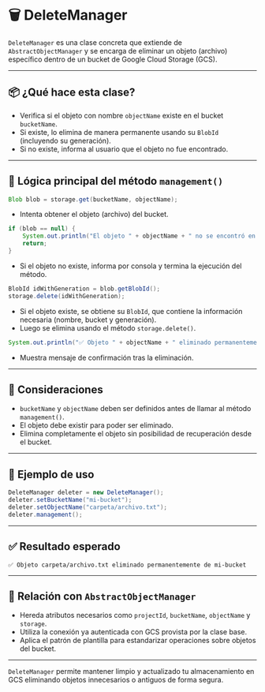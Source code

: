 # 🗑️ DeleteManager

`DeleteManager` es una clase concreta que extiende de `AbstractObjectManager` y se encarga de eliminar un objeto (archivo) específico dentro de un bucket de Google Cloud Storage (GCS).

---

## 📦 ¿Qué hace esta clase?

* Verifica si el objeto con nombre `objectName` existe en el bucket `bucketName`.
* Si existe, lo elimina de manera permanente usando su `BlobId` (incluyendo su generación).
* Si no existe, informa al usuario que el objeto no fue encontrado.

---

## 🧠 Lógica principal del método `management()`

```java
Blob blob = storage.get(bucketName, objectName);
```

* Intenta obtener el objeto (archivo) del bucket.

```java
if (blob == null) {
    System.out.println("El objeto " + objectName + " no se encontró en el bucket " + bucketName);
    return;
}
```

* Si el objeto no existe, informa por consola y termina la ejecución del método.

```java
BlobId idWithGeneration = blob.getBlobId();
storage.delete(idWithGeneration);
```

* Si el objeto existe, se obtiene su `BlobId`, que contiene la información necesaria (nombre, bucket y generación).
* Luego se elimina usando el método `storage.delete()`.

```java
System.out.println("✅ Objeto " + objectName + " eliminado permanentemente de " + bucketName);
```

* Muestra mensaje de confirmación tras la eliminación.

---

## 📌 Consideraciones

* `bucketName` y `objectName` deben ser definidos antes de llamar al método `management()`.
* El objeto debe existir para poder ser eliminado.
* Elimina completamente el objeto sin posibilidad de recuperación desde el bucket.

---

## 🧪 Ejemplo de uso

```java
DeleteManager deleter = new DeleteManager();
deleter.setBucketName("mi-bucket");
deleter.setObjectName("carpeta/archivo.txt");
deleter.management();
```

---

## ✅ Resultado esperado

```
✅ Objeto carpeta/archivo.txt eliminado permanentemente de mi-bucket
```

---

## 🧱 Relación con `AbstractObjectManager`

* Hereda atributos necesarios como `projectId`, `bucketName`, `objectName` y `storage`.
* Utiliza la conexión ya autenticada con GCS provista por la clase base.
* Aplica el patrón de plantilla para estandarizar operaciones sobre objetos del bucket.

---

`DeleteManager` permite mantener limpio y actualizado tu almacenamiento en GCS eliminando objetos innecesarios o antiguos de forma segura.
